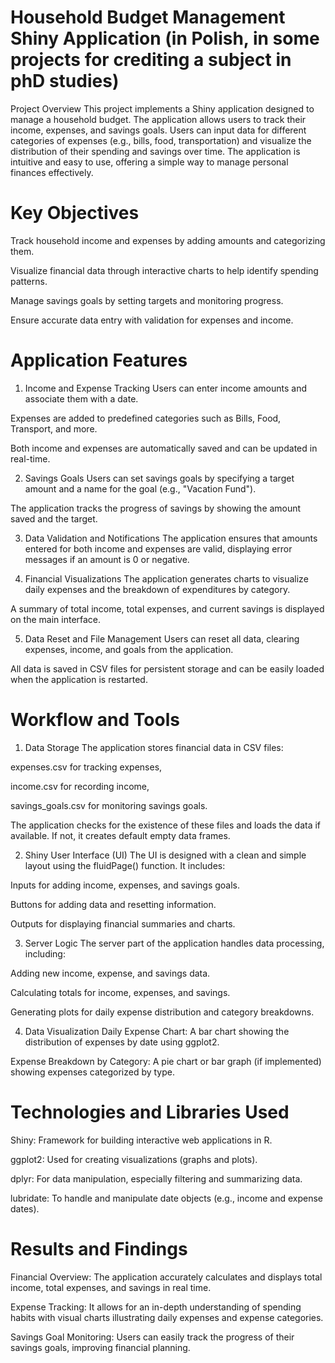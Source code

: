 # Household Budget Management Shiny Application (in Polish, in some projects for crediting a subject in phD studies)
Project Overview
This project implements a Shiny application designed to manage a household budget. The application allows users to track their income, expenses, and savings goals. Users can input data for different categories of expenses (e.g., bills, food, transportation) and visualize the distribution of their spending and savings over time. The application is intuitive and easy to use, offering a simple way to manage personal finances effectively.

# Key Objectives
Track household income and expenses by adding amounts and categorizing them.

Visualize financial data through interactive charts to help identify spending patterns.

Manage savings goals by setting targets and monitoring progress.

Ensure accurate data entry with validation for expenses and income.

# Application Features
1. Income and Expense Tracking
Users can enter income amounts and associate them with a date.

Expenses are added to predefined categories such as Bills, Food, Transport, and more.

Both income and expenses are automatically saved and can be updated in real-time.

2. Savings Goals
Users can set savings goals by specifying a target amount and a name for the goal (e.g., "Vacation Fund").

The application tracks the progress of savings by showing the amount saved and the target.

3. Data Validation and Notifications
The application ensures that amounts entered for both income and expenses are valid, displaying error messages if an amount is 0 or negative.

4. Financial Visualizations
The application generates charts to visualize daily expenses and the breakdown of expenditures by category.

A summary of total income, total expenses, and current savings is displayed on the main interface.

5. Data Reset and File Management
Users can reset all data, clearing expenses, income, and goals from the application.

All data is saved in CSV files for persistent storage and can be easily loaded when the application is restarted.

# Workflow and Tools
1. Data Storage
The application stores financial data in CSV files:

expenses.csv for tracking expenses,

income.csv for recording income,

savings_goals.csv for monitoring savings goals.

The application checks for the existence of these files and loads the data if available. If not, it creates default empty data frames.

2. Shiny User Interface (UI)
The UI is designed with a clean and simple layout using the fluidPage() function. It includes:

Inputs for adding income, expenses, and savings goals.

Buttons for adding data and resetting information.

Outputs for displaying financial summaries and charts.

3. Server Logic
The server part of the application handles data processing, including:

Adding new income, expense, and savings data.

Calculating totals for income, expenses, and savings.

Generating plots for daily expense distribution and category breakdowns.

4. Data Visualization
Daily Expense Chart: A bar chart showing the distribution of expenses by date using ggplot2.

Expense Breakdown by Category: A pie chart or bar graph (if implemented) showing expenses categorized by type.

# Technologies and Libraries Used
Shiny: Framework for building interactive web applications in R.

ggplot2: Used for creating visualizations (graphs and plots).

dplyr: For data manipulation, especially filtering and summarizing data.

lubridate: To handle and manipulate date objects (e.g., income and expense dates).

# Results and Findings
Financial Overview: The application accurately calculates and displays total income, total expenses, and savings in real time.

Expense Tracking: It allows for an in-depth understanding of spending habits with visual charts illustrating daily expenses and expense categories.

Savings Goal Monitoring: Users can easily track the progress of their savings goals, improving financial planning.



